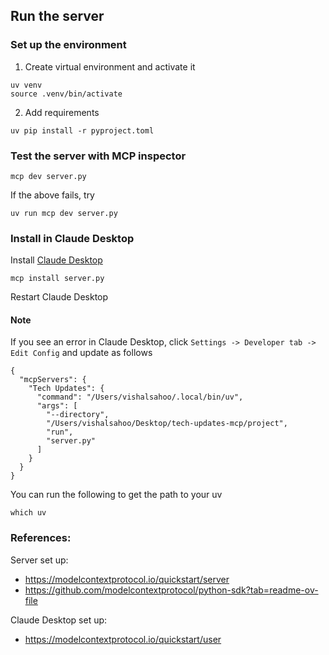 ## Run the server

### Set up the environment

1. Create virtual environment and activate it

```
uv venv
source .venv/bin/activate
```

2. Add requirements

```
uv pip install -r pyproject.toml
```

### Test the server with MCP inspector

```
mcp dev server.py
```

If the above fails, try

```
uv run mcp dev server.py
```

### Install in Claude Desktop

Install [Claude Desktop](https://claude.ai/download)

```
mcp install server.py
```

Restart Claude Desktop

#### Note

If you see an error in Claude Desktop, click `Settings -> Developer tab -> Edit Config` and update as follows

```
{
  "mcpServers": {
    "Tech Updates": {
      "command": "/Users/vishalsahoo/.local/bin/uv",
      "args": [
        "--directory",
        "/Users/vishalsahoo/Desktop/tech-updates-mcp/project",
        "run",
        "server.py"
      ]
    }
  }
}
```

You can run the following to get the path to your uv

```
which uv
```

### References:

Server set up:

- https://modelcontextprotocol.io/quickstart/server
- https://github.com/modelcontextprotocol/python-sdk?tab=readme-ov-file

Claude Desktop set up:

- https://modelcontextprotocol.io/quickstart/user
